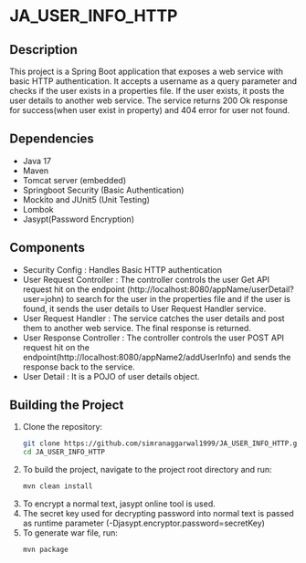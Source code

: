 # JA_USER_INFO_HTTP

## Description
This project is a Spring Boot application that exposes a web service with basic HTTP authentication.
It accepts a username as a query parameter and checks if the user exists in a properties file.
If the user exists, it posts the user details to another web service.
The service returns 200 Ok response for success(when user exist in property) and 404 error for user not found.

## Dependencies
- Java 17
- Maven
- Tomcat server (embedded)
- Springboot Security (Basic Authentication)
- Mockito and JUnit5 (Unit Testing)
- Lombok
- Jasypt(Password Encryption)

## Components
- Security Config : Handles Basic HTTP authentication
- User Request Controller : The controller controls the user Get API request hit on the endpoint (http://localhost:8080/appName/userDetail?user=john) to search for the user in the properties file and if the user is found, it sends the user details to User Request Handler service.
- User Request Handler : The service catches the user details and post them to another web service. The final response is returned.
- User Response Controller : The controller controls the user POST API request hit on the endpoint(http://localhost:8080/appName2/addUserInfo) and sends the response back to the service.
- User Detail : It is a POJO of user details object.

## Building the Project
1. Clone the repository:
   ```bash
   git clone https://github.com/simranaggarwal1999/JA_USER_INFO_HTTP.git
   cd JA_USER_INFO_HTTP
2. To build the project, navigate to the project root directory and run:
   ```bash
   mvn clean install
3. To encrypt a normal text, jasypt online tool is used.
4. The secret key used for decrypting password into normal text is passed as runtime parameter (-Djasypt.encryptor.password=secretKey)
5. To generate war file, run:
   ```bash
   mvn package